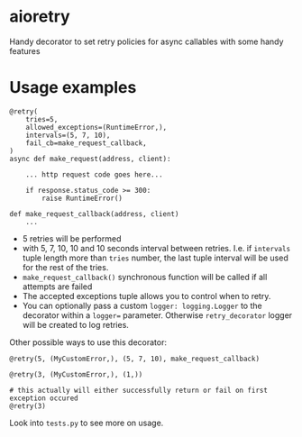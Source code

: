 # aioretry
Handy decorator to set retry policies for async callables with some handy features

# Usage examples

```
@retry(
    tries=5,
    allowed_exceptions=(RuntimeError,),
    intervals=(5, 7, 10),
    fail_cb=make_request_callback,
)
async def make_request(address, client):

    ... http request code goes here...

    if response.status_code >= 300:
        raise RuntimeError()

def make_request_callback(address, client)
    ...
```

- 5 retries will be performed
- with 5, 7, 10, 10 and 10 seconds interval between retries.
  I.e. if `intervals` tuple length more than `tries` number,
  the last tuple interval will be used for the rest of the tries.
- `make_request_callback()` synchronous function will be called if all attempts are failed
- The accepted exceptions tuple allows you to control when to retry.
- You can optionally pass a custom `logger: logging.Logger` to the decorator
  within a `logger=` parameter. Otherwise `retry_decorator` logger will be created to log retries.


Other possible ways to use this decorator:
```
@retry(5, (MyCustomError,), (5, 7, 10), make_request_callback)

@retry(3, (MyCustomError,), (1,))

# this actually will either successfully return or fail on first exception occured
@retry(3)
```

Look into `tests.py` to see more on usage.
